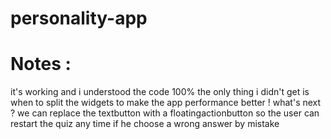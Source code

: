 # personality-app
# Notes : 
it's working and i understood the code 100%
the only thing i didn't get is when to split the widgets to make the app performance better ! 
what's next ?
we can replace the textbutton with a floatingactionbutton so the user can restart the quiz any time if he choose a wrong answer by mistake
